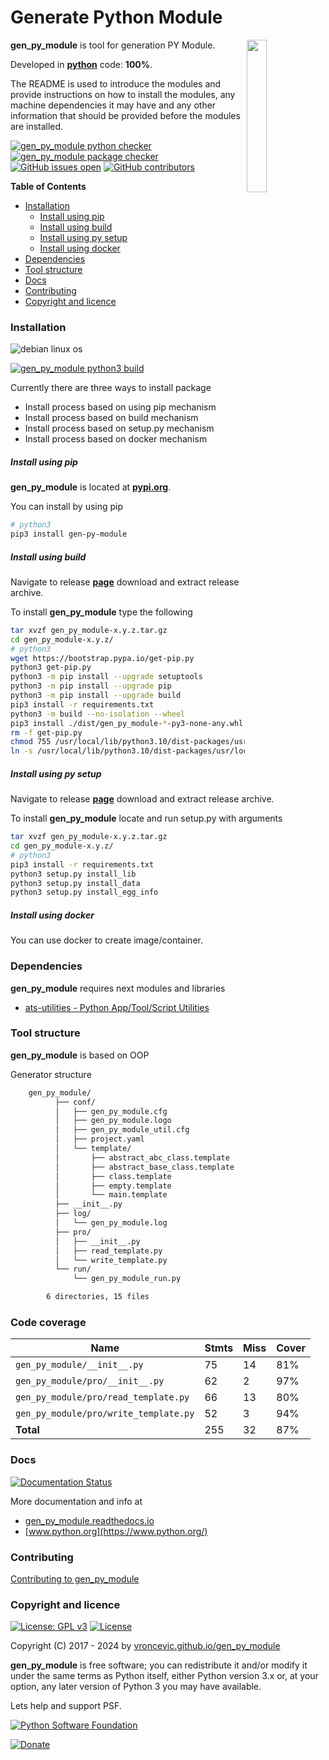 # Generate Python Module

<img align="right" src="https://raw.githubusercontent.com/vroncevic/gen_py_module/dev/docs/gen_py_module_logo.png" width="25%">

**gen_py_module** is tool for generation PY Module.

Developed in **[python](https://www.python.org/)** code: **100%**.

The README is used to introduce the modules and provide instructions on
how to install the modules, any machine dependencies it may have and any
other information that should be provided before the modules are installed.

[![gen_py_module python checker](https://github.com/vroncevic/gen_py_module/actions/workflows/gen_py_module_python_checker.yml/badge.svg)](https://github.com/vroncevic/gen_py_module/actions/workflows/gen_py_module_python_checker.yml) [![gen_py_module package checker](https://github.com/vroncevic/gen_py_module/actions/workflows/gen_py_module_package_checker.yml/badge.svg)](https://github.com/vroncevic/gen_py_module/actions/workflows/gen_py_module_package.yml) [![GitHub issues open](https://img.shields.io/github/issues/vroncevic/gen_py_module.svg)](https://github.com/vroncevic/gen_py_module/issues) [![GitHub contributors](https://img.shields.io/github/contributors/vroncevic/gen_py_module.svg)](https://github.com/vroncevic/gen_py_module/graphs/contributors)

<!-- START doctoc generated TOC please keep comment here to allow auto update -->
<!-- DON'T EDIT THIS SECTION, INSTEAD RE-RUN doctoc TO UPDATE -->
**Table of Contents**

- [Installation](#installation)
    - [Install using pip](#install-using-pip)
    - [Install using build](#install-using-build)
    - [Install using py setup](#install-using-py-setup)
    - [Install using docker](#install-using-docker)
- [Dependencies](#dependencies)
- [Tool structure](#tool-structure)
- [Docs](#docs)
- [Contributing](#contributing)
- [Copyright and licence](#copyright-and-licence)

<!-- END doctoc generated TOC please keep comment here to allow auto update -->

### Installation

![debian linux os](https://raw.githubusercontent.com/vroncevic/gen_py_module/dev/docs/debtux.png)

[![gen_py_module python3 build](https://github.com/vroncevic/gen_py_module/actions/workflows/gen_py_module_python3_build.yml/badge.svg)](https://github.com/vroncevic/gen_py_module/actions/workflows/gen_py_module_python3_build.yml)

Currently there are three ways to install package
* Install process based on using pip mechanism
* Install process based on build mechanism
* Install process based on setup.py mechanism
* Install process based on docker mechanism

##### Install using pip

**gen_py_module** is located at **[pypi.org](https://pypi.org/project/gen-py-module/)**.

You can install by using pip

```bash
# python3
pip3 install gen-py-module
```

##### Install using build

Navigate to release **[page](https://github.com/vroncevic/gen_py_module/releases/)** download and extract release archive.

To install **gen_py_module** type the following

```bash
tar xvzf gen_py_module-x.y.z.tar.gz
cd gen_py_module-x.y.z/
# python3
wget https://bootstrap.pypa.io/get-pip.py
python3 get-pip.py 
python3 -m pip install --upgrade setuptools
python3 -m pip install --upgrade pip
python3 -m pip install --upgrade build
pip3 install -r requirements.txt
python3 -m build --no-isolation --wheel
pip3 install ./dist/gen_py_module-*-py3-none-any.whl
rm -f get-pip.py
chmod 755 /usr/local/lib/python3.10/dist-packages/usr/local/bin/gen_py_module_run.py
ln -s /usr/local/lib/python3.10/dist-packages/usr/local/bin/gen_py_module_run.py /usr/local/bin/gen_py_module_run.py
```

##### Install using py setup

Navigate to release **[page](https://github.com/vroncevic/gen_py_module/releases/)** download and extract release archive.

To install **gen_py_module** locate and run setup.py with arguments

```bash
tar xvzf gen_py_module-x.y.z.tar.gz
cd gen_py_module-x.y.z/
# python3
pip3 install -r requirements.txt
python3 setup.py install_lib
python3 setup.py install_data
python3 setup.py install_egg_info
```

##### Install using docker

You can use docker to create image/container.

### Dependencies

**gen_py_module** requires next modules and libraries

* [ats-utilities - Python App/Tool/Script Utilities](https://vroncevic.github.io/ats_utilities)

### Tool structure

**gen_py_module** is based on OOP

Generator structure

```bash
    gen_py_module/
          ├── conf/
          │   ├── gen_py_module.cfg
          │   ├── gen_py_module.logo
          │   ├── gen_py_module_util.cfg
          │   ├── project.yaml
          │   └── template/
          │       ├── abstract_abc_class.template
          │       ├── abstract_base_class.template
          │       ├── class.template
          │       ├── empty.template
          │       └── main.template
          ├── __init__.py
          ├── log/
          │   └── gen_py_module.log
          ├── pro/
          │   ├── __init__.py
          │   ├── read_template.py
          │   └── write_template.py
          └── run/
              └── gen_py_module_run.py

        6 directories, 15 files
```

### Code coverage

| Name | Stmts | Miss | Cover |
|------|-------|------|-------|
| `gen_py_module/__init__.py` | 75 | 14 | 81% |
| `gen_py_module/pro/__init__.py` | 62 | 2 | 97% |
| `gen_py_module/pro/read_template.py` | 66 | 13 | 80% |
| `gen_py_module/pro/write_template.py` | 52 | 3 | 94% |
| **Total** | 255 | 32 | 87% |

### Docs

[![Documentation Status](https://readthedocs.org/projects/gen_py_module/badge/?version=latest)](https://gen-py-module.readthedocs.io/en/latest/?badge=latest)

More documentation and info at

* [gen_py_module.readthedocs.io](https://gen-py-module.readthedocs.io)
* [www.python.org](https://www.python.org/)

### Contributing

[Contributing to gen_py_module](CONTRIBUTING.md)

### Copyright and licence

[![License: GPL v3](https://img.shields.io/badge/License-GPLv3-blue.svg)](https://www.gnu.org/licenses/gpl-3.0) [![License](https://img.shields.io/badge/License-Apache%202.0-blue.svg)](https://opensource.org/licenses/Apache-2.0)

Copyright (C) 2017 - 2024 by [vroncevic.github.io/gen_py_module](https://vroncevic.github.io/gen_py_module)

**gen_py_module** is free software; you can redistribute it and/or modify
it under the same terms as Python itself, either Python version 3.x or,
at your option, any later version of Python 3 you may have available.

Lets help and support PSF.

[![Python Software Foundation](https://raw.githubusercontent.com/vroncevic/gen_py_module/dev/docs/psf-logo-alpha.png)](https://www.python.org/psf/)

[![Donate](https://www.paypalobjects.com/en_US/i/btn/btn_donateCC_LG.gif)](https://www.python.org/psf/donations/)